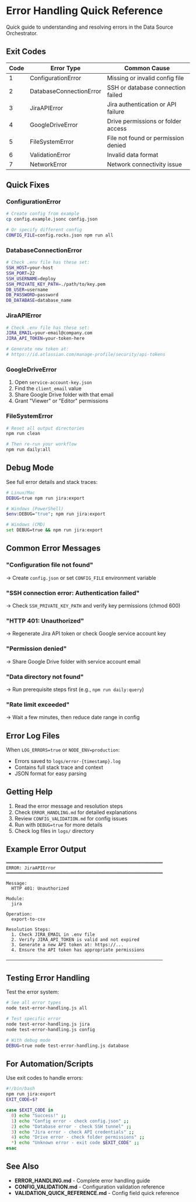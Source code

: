 # Error Handling Quick Reference

Quick guide to understanding and resolving errors in the Data Source Orchestrator.

## Exit Codes

| Code | Error Type | Common Cause |
|------|-----------|--------------|
| 1 | ConfigurationError | Missing or invalid config file |
| 2 | DatabaseConnectionError | SSH or database connection failed |
| 3 | JiraAPIError | Jira authentication or API failure |
| 4 | GoogleDriveError | Drive permissions or folder access |
| 5 | FileSystemError | File not found or permission denied |
| 6 | ValidationError | Invalid data format |
| 7 | NetworkError | Network connectivity issue |

## Quick Fixes

### ConfigurationError
```bash
# Create config from example
cp config.example.jsonc config.json

# Or specify different config
CONFIG_FILE=config.rocks.json npm run all
```

### DatabaseConnectionError
```bash
# Check .env file has these set:
SSH_HOST=your-host
SSH_PORT=22
SSH_USERNAME=deploy
SSH_PRIVATE_KEY_PATH=./path/to/key.pem
DB_USER=username
DB_PASSWORD=password
DB_DATABASE=database_name
```

### JiraAPIError
```bash
# Check .env file has these set:
JIRA_EMAIL=your-email@company.com
JIRA_API_TOKEN=your-token-here

# Generate new token at:
# https://id.atlassian.com/manage-profile/security/api-tokens
```

### GoogleDriveError
1. Open `service-account-key.json`
2. Find the `client_email` value
3. Share Google Drive folder with that email
4. Grant "Viewer" or "Editor" permissions

### FileSystemError
```bash
# Reset all output directories
npm run clean

# Then re-run your workflow
npm run daily:all
```

## Debug Mode

See full error details and stack traces:

```bash
# Linux/Mac
DEBUG=true npm run jira:export

# Windows (PowerShell)
$env:DEBUG="true"; npm run jira:export

# Windows (CMD)
set DEBUG=true && npm run jira:export
```

## Common Error Messages

### "Configuration file not found"
→ Create `config.json` or set `CONFIG_FILE` environment variable

### "SSH connection error: Authentication failed"
→ Check `SSH_PRIVATE_KEY_PATH` and verify key permissions (chmod 600)

### "HTTP 401: Unauthorized"
→ Regenerate Jira API token or check Google service account key

### "Permission denied"
→ Share Google Drive folder with service account email

### "Data directory not found"
→ Run prerequisite steps first (e.g., `npm run daily:query`)

### "Rate limit exceeded"
→ Wait a few minutes, then reduce date range in config

## Error Log Files

When `LOG_ERRORS=true` or `NODE_ENV=production`:
- Errors saved to `logs/error-{timestamp}.log`
- Contains full stack trace and context
- JSON format for easy parsing

## Getting Help

1. Read the error message and resolution steps
2. Check `ERROR_HANDLING.md` for detailed explanations
3. Review `CONFIG_VALIDATION.md` for config issues
4. Run with `DEBUG=true` for more details
5. Check log files in `logs/` directory

## Example Error Output

```
════════════════════════════════════════════════════════════
ERROR: JiraAPIError
════════════════════════════════════════════════════════════

Message:
  HTTP 401: Unauthorized

Module:
  jira

Operation:
  export-to-csv

Resolution Steps:
  1. Check JIRA_EMAIL in .env file
  2. Verify JIRA_API_TOKEN is valid and not expired
  3. Generate a new API token at: https://...
  4. Ensure the API token has appropriate permissions

────────────────────────────────────────────────────────────
```

## Testing Error Handling

Test the error system:

```bash
# See all error types
node test-error-handling.js all

# Test specific error
node test-error-handling.js jira
node test-error-handling.js config

# With debug mode
DEBUG=true node test-error-handling.js database
```

## For Automation/Scripts

Use exit codes to handle errors:

```bash
#!/bin/bash
npm run jira:export
EXIT_CODE=$?

case $EXIT_CODE in
  0) echo "Success!" ;;
  1) echo "Config error - check config.json" ;;
  2) echo "Database error - check SSH tunnel" ;;
  3) echo "Jira error - check API credentials" ;;
  4) echo "Drive error - check folder permissions" ;;
  *) echo "Unknown error - exit code $EXIT_CODE" ;;
esac
```

## See Also

- **ERROR_HANDLING.md** - Complete error handling guide
- **CONFIG_VALIDATION.md** - Configuration validation reference
- **VALIDATION_QUICK_REFERENCE.md** - Config field quick reference
